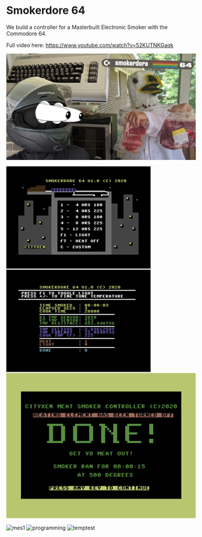 # Smokerdore 64

We build a controller for a Masterbuilt Electronic Smoker with the Commodore 64.

Full video here: https://www.youtube.com/watch?v=52KUTNKGaqk

![ytt](https://github.com/cityxen/Smokerdore64/blob/master/images/4.png)

![mainmenu](https://github.com/cityxen/Smokerdore64/blob/master/screenshots/mainmenu.png)
![running](https://github.com/cityxen/Smokerdore64/blob/master/screenshots/running.png)
![done](https://github.com/cityxen/Smokerdore64/blob/master/screenshots/done.png)

![mes1](https://github.com/cityxen/Smokerdore64/blob/master/images/1.png)
![programming](https://github.com/cityxen/Smokerdore64/blob/master/images/2.png)
![temptest](https://github.com/cityxen/Smokerdore64/blob/master/images/3.png)
